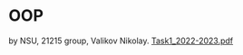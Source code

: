 # OOP
by NSU, 21215 group, Valikov Nikolay.
[Task1_2022-2023.pdf](https://github.com/nocarend/OOP/files/10172664/Task1_2022-2023.pdf)

